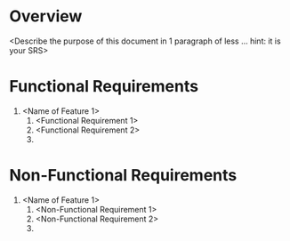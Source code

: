 # Overview

<Describe the purpose of this document in 1 paragraph of less … hint: it is your SRS>

# Functional Requirements

1. <Name of Feature 1>
    1. <Functional Requirement 1>
    1. <Functional Requirement 2>
    1. <And so on>

# Non-Functional Requirements

1. <Name of Feature 1>
    1. <Non-Functional Requirement 1>
    1. <Non-Functional Requirement 2>
    1. <And so on>
